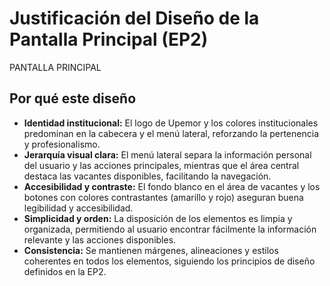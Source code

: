 # Justificación del Diseño de la Pantalla Principal (EP2)

PANTALLA PRINCIPAL

## Por qué este diseño
- **Identidad institucional:** El logo de Upemor y los colores institucionales predominan en la cabecera y el menú lateral, reforzando la pertenencia y profesionalismo.
- **Jerarquía visual clara:** El menú lateral separa la información personal del usuario y las acciones principales, mientras que el área central destaca las vacantes disponibles, facilitando la navegación.
- **Accesibilidad y contraste:** El fondo blanco en el área de vacantes y los botones con colores contrastantes (amarillo y rojo) aseguran buena legibilidad y accesibilidad.
- **Simplicidad y orden:** La disposición de los elementos es limpia y organizada, permitiendo al usuario encontrar fácilmente la información relevante y las acciones disponibles.
- **Consistencia:** Se mantienen márgenes, alineaciones y estilos coherentes en todos los elementos, siguiendo los principios de diseño definidos en la EP2.

